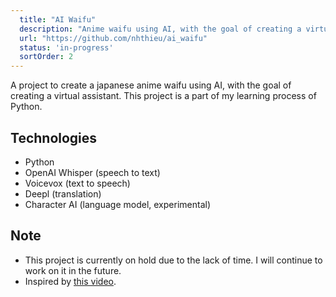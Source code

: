 ```yaml
---
  title: "AI Waifu"
  description: "Anime waifu using AI, with the goal of creating a virtual assistant."
  url: "https://github.com/nhthieu/ai_waifu"
  status: 'in-progress'
  sortOrder: 2
---
```


A project to create a japanese anime waifu using AI, with the goal of creating a virtual assistant. This project is a part of my learning process of Python.

## Technologies

- Python
- OpenAI Whisper (speech to text)
- Voicevox (text to speech)
- Deepl (translation)
- Character AI (language model, experimental)

## Note

- This project is currently on hold due to the lack of time. I will continue to work on it in the future.
- Inspired by [this video](https://www.youtube.com/watch?v=dKFnJCtcfMk).